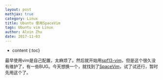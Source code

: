 ```yaml
---
layout: post
mathjax: true
category: Linux
title: Ubuntu 使用SpaceVim
tags: Ubuntu vim Linux
author: Alvin Zhu
date: 2017-11-03
---
```


* content
{:toc}

最早使用vim是自己配置，太麻烦了。然后就开始用[spf13-vim](http://vim.spf13.com/)，但是这个很久没有维护了，有一些BUG。今天想换一个，就找到了[SpaceVim](https://spacevim.org/)，试了试还行，暂时先用这个了。